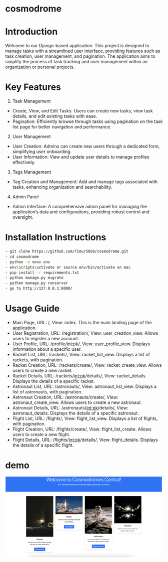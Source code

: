 # cosmodrome

# Introduction
Welcome to our Django-based application. This project is designed to manage tasks with a streamlined user interface, providing features such as task creation, user management, and pagination. The application aims to simplify the process of task tracking and user management within an organization or personal projects.

# Key Features
1) Task Management
- Create, View, and Edit Tasks: Users can create new tasks, view task details, and edit existing tasks with ease.
- Pagination: Efficiently browse through tasks using pagination on the task list page for better navigation and performance.
  
2) User Management
- User Creation: Admins can create new users through a dedicated form, simplifying user onboarding.
- User Information: View and update user details to manage profiles effectively.

3) Tags Management
- Tag Creation and Management: Add and manage tags associated with tasks, enhancing organization and searchability.

4) Admin Panel
- Admin Interface: A comprehensive admin panel for managing the application’s data and configurations, providing robust control and oversight.

# Installation Instructions
```sh
- git clone https://github.com/Timur5050/cosmodrome.git
- cd cosmodrome
- python -m venv env
- env\Scripts\activate or source env/bin/activate on mac
- pip install -r requirements.txt
- python manage.py migrate
- python manage.py runserver
- go to http://127.0.0.1:8000/
```

# Usage Guide
- Main Page, URL: /, View: index. This is the main landing page of the application.
- User Registration, URL: /registration/, View: user_creation_view. Allows users to register a new account.
- User Profile, URL: /profile/<int:pk>/, View: user_profile_view. Displays information about a specific user.
- Racket List, URL: /rackets/, View: racket_list_view. Displays a list of rackets, with pagination.
- Racket Creation, URL: /rackets/create/, View: racket_create_view. Allows users to create a new racket.
- Racket Details, URL: /rackets/<int:pk>/details/, View: racket_details. Displays the details of a specific racket.
- Astronaut List, URL: /astronauts/, View: astronaut_list_view. Displays a list of astronauts, with pagination.
- Astronaut Creation, URL: /astronauts/create/, View: astronaut_create_view. Allows users to create a new astronaut.
- Astronaut Details, URL: /astronauts/<int:pk>/details/, View: astronaut_details. Displays the details of a specific astronaut.
- Flight List, URL: /flights/, View: flight_list_view. Displays a list of flights, with pagination.
- Flight Creation, URL: /flights/create/, View: flight_list_create. Allows users to create a new flight.
- Flight Details, URL: /flights/<int:pk>/details/, View: flight_details. Displays the details of a specific flight.


# demo
![Website Interface](demo.png)

